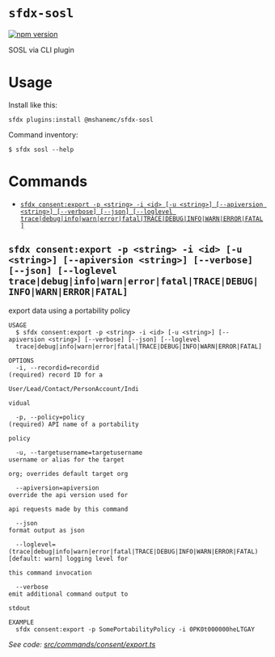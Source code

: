 # `sfdx-sosl`

[![npm version](https://badge.fury.io/js/%40mshanemc%2Fsfdx-sosl.svg)](https://badge.fury.io/js/%40mshanemc%2Fsfdx-sosl)

SOSL via CLI plugin

# Usage

Install like this:

`sfdx plugins:install @mshanemc/sfdx-sosl`

Command inventory:

```
$ sfdx sosl --help
```

# Commands

<!-- commands -->
* [`sfdx consent:export -p <string> -i <id> [-u <string>] [--apiversion <string>] [--verbose] [--json] [--loglevel trace|debug|info|warn|error|fatal|TRACE|DEBUG|INFO|WARN|ERROR|FATAL]`](#sfdx-consentexport--p-string--i-id--u-string---apiversion-string---verbose---json---loglevel-tracedebuginfowarnerrorfataltracedebuginfowarnerrorfatal)

## `sfdx consent:export -p <string> -i <id> [-u <string>] [--apiversion <string>] [--verbose] [--json] [--loglevel trace|debug|info|warn|error|fatal|TRACE|DEBUG|INFO|WARN|ERROR|FATAL]`

export data using a portability policy

```
USAGE
  $ sfdx consent:export -p <string> -i <id> [-u <string>] [--apiversion <string>] [--verbose] [--json] [--loglevel 
  trace|debug|info|warn|error|fatal|TRACE|DEBUG|INFO|WARN|ERROR|FATAL]

OPTIONS
  -i, --recordid=recordid                                                           (required) record ID for a
                                                                                    User/Lead/Contact/PersonAccount/Indi
                                                                                    vidual

  -p, --policy=policy                                                               (required) API name of a portability
                                                                                    policy

  -u, --targetusername=targetusername                                               username or alias for the target
                                                                                    org; overrides default target org

  --apiversion=apiversion                                                           override the api version used for
                                                                                    api requests made by this command

  --json                                                                            format output as json

  --loglevel=(trace|debug|info|warn|error|fatal|TRACE|DEBUG|INFO|WARN|ERROR|FATAL)  [default: warn] logging level for
                                                                                    this command invocation

  --verbose                                                                         emit additional command output to
                                                                                    stdout

EXAMPLE
  sfdx consent:export -p SomePortabilityPolicy -i 0PK0t000000heLTGAY
```

_See code: [src/commands/consent/export.ts](https://github.com/mshanemc/sfdx-consent/blob/v1.2.0/src/commands/consent/export.ts)_
<!-- commandsstop -->
